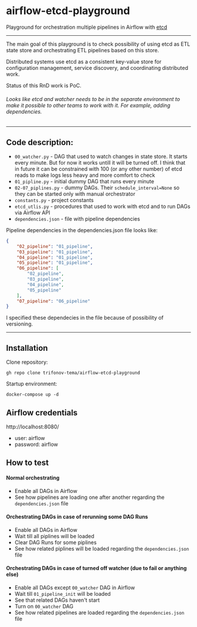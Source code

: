 # airflow-etcd-playground
Playground for orchestration multiple pipelines in Airflow with [etcd](https://etcd.io/) 
*** 
The main goal of this playground is to check possibility of using etcd as ETL 
state store and orchestrating ETL pipelines based on this store.<p>
Distributed systems use etcd as a consistent key-value store for 
configuration management, service discovery, and coordinating distributed work.<p>

Status of this RnD work is PoC.

###### Looks like etcd and watcher needs to be in the separate environment to make it possible to other teams to work with it. For example, adding dependencies.

***
## Code description:
- ```00_watcher.py``` - DAG that used to watch changes in state store. It starts every minute. 
  But for now it works untill it will be turned off. I think that in future it can be 
  constrained with 100 (or any other number) of etcd reads to make logs less heavy and more comfort to check
- ```01_pipline.py``` - initial dummy DAG that runs every minute
- ```02-07_piplines.py``` - dummy DAGs. Their ```schedule_interval=None``` so they can be 
  started only with manual orchestrator
- ```constants.py``` - project constants
- ```etcd_utlis.py``` - procedures that used to work with etcd and to run DAGs via Airflow API
- ```dependencies.json``` - file with pipeline dependencies<p>

Pipeline dependencies in the dependencies.json file looks like:<p>
```json    
{
    "02_pipeline": "01_pipeline",
    "03_pipeline": "01_pipeline",
    "04_pipeline": "01_pipeline",
    "05_pipeline": "01_pipeline",
    "06_pipeline": [
        "02_pipeline",
        "03_pipeline",
        "04_pipeline",
        "05_pipeline"
    ],
    "07_pipeline": "06_pipeline"
}
```
I specified these dependecies in the file because of possibility of versioning. <p>
***
## Installation
Clone repository:

    gh repo clone trifonov-tema/airflow-etcd-playground

Startup environment:

    docker-compose up -d

## Airflow credentials
http://localhost:8080/
- user: airflow 
- password: airflow

## How to test
#### Normal orchestrating
- Enable all DAGs in Airflow 
- See how pipelines are loading one after another regarding the ```dependencies.json``` file

#### Orchestrating DAGs in case of rerunning some DAG Runs
- Enable all DAGs in Airflow 
- Wait till all piplines will be loaded
- Clear DAG Runs for some piplines
- See how related piplines will be loaded regarding  the ```dependencies.json``` file

#### Orchestrating DAGs in case of turned off watcher (due to fail or anything else)
- Enable all DAGs except ```00_watcher``` DAG in Airflow 
- Wait till ```01_pipeline_init``` will be loaded
- See that related DAGs haven't start
- Turn on ```00_watcher``` DAG
- See how related pipelines are loaded regarding the ```dependencies.json``` file



